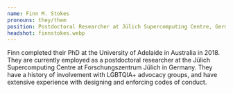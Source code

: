 ```yaml
---
name: Finn M. Stokes
pronouns: they/them
position: Postdoctoral Researcher at Jülich Supercomputing Centre, Germany
headshot: finnstokes.webp
---
```

Finn completed their PhD at the University of Adelaide in Australia in 2018.
They are currently employed as a postdoctoral researcher at the Jülich
Supercomputing Centre at Forschungszentrum Jülich in Germany. They have a
history of involvement with LGBTQIA+ advocacy groups, and have extensive experience
with designing and enforcing codes of conduct.

